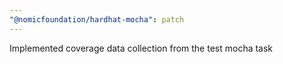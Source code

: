 ```yaml
---
"@nomicfoundation/hardhat-mocha": patch
---
```


Implemented coverage data collection from the test mocha task
